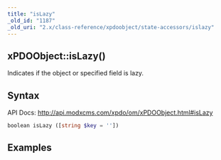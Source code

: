 ```yaml
---
title: "isLazy"
_old_id: "1187"
_old_uri: "2.x/class-reference/xpdoobject/state-accessors/islazy"
---
```


## xPDOObject::isLazy()

Indicates if the object or specified field is lazy.

## Syntax

API Docs: <http://api.modxcms.com/xpdo/om/xPDOObject.html#isLazy>

``` php 
boolean isLazy ([string $key = ''])
```

## Examples

``` php 

```